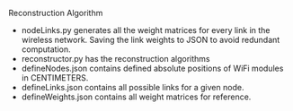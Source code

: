 Reconstruction Algorithm

* nodeLinks.py generates all the weight matrices for every link in the wireless network. Saving the link weights to JSON to avoid redundant computation. 
* reconstructor.py has the reconstruction algorithms
* defineNodes.json contains defined absolute positions of WiFi modules in CENTIMETERS.   
* defineLinks.json contains all possible links for a given node.
* defineWeights.json contains all weight matrices for reference. 
